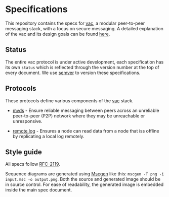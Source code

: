 # Specifications

This repository contains the specs for [vac](https://vac.dev), a modular peer-to-peer messaging stack, with a focus on secure messaging. A detailed explanation of the vac and its design goals can be found [here](https://vac.dev/vac-overview).

## Status

The entire vac protocol is under active development, each specification has its own `status` which is reflected through the version number at the top of every document. We use [semver](https://semver.org/) to version these specifications.

## Protocols

These protocols define various components of the [vac](https://vac.dev) stack.

 - [mvds](./mvds.md) - Ensure reliable messaging between peers across an unreliable peer-to-peer (P2P) network where they may be unreachable or unresponsive.

 - [remote log](./remote-log.md) - Ensures a node can read data from a node that iss offline by replicating a local log remotely.


## Style guide
<!-- @Todo put this in a better place !-->
All specs follow [RFC-2119](https://tools.ietf.org/html/rfc2119).

Sequence diagrams are generated using [Mscgen](http://www.mcternan.me.uk/mscgen/) like this: `mscgen -T png -i input.msc -o output.png`. Both the source and generated image should be in source control. For ease of readability, the generated image is embedded inside the main spec document.
